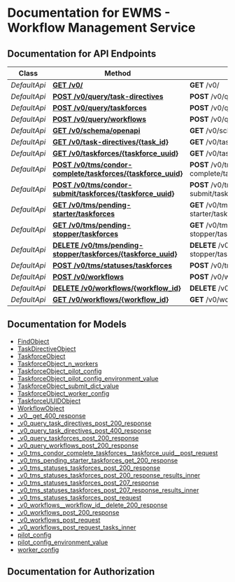 # Documentation for EWMS - Workflow Management Service

<a name="documentation-for-api-endpoints"></a>
## Documentation for API Endpoints


| Class | Method | HTTP request | Description |
|------------ | ------------- | ------------- | -------------|
| *DefaultApi* | [**GET /v0/**](Apis/DefaultApi.md#get-v0) | **GET** /v0/ |  |
*DefaultApi* | [**POST /v0/query/task-directives**](Apis/DefaultApi.md#post-v0-query-task-directives) | **POST** /v0/query/task-directives |  |
*DefaultApi* | [**POST /v0/query/taskforces**](Apis/DefaultApi.md#post-v0-query-taskforces) | **POST** /v0/query/taskforces |  |
*DefaultApi* | [**POST /v0/query/workflows**](Apis/DefaultApi.md#post-v0-query-workflows) | **POST** /v0/query/workflows |  |
*DefaultApi* | [**GET /v0/schema/openapi**](Apis/DefaultApi.md#get-v0-schema-openapi) | **GET** /v0/schema/openapi |  |
*DefaultApi* | [**GET /v0/task-directives/{task_id}**](Apis/DefaultApi.md#get-v0-task-directives-task-id) | **GET** /v0/task-directives/{task_id} |  |
*DefaultApi* | [**GET /v0/taskforces/{taskforce_uuid}**](Apis/DefaultApi.md#get-v0-taskforces-taskforce-uuid) | **GET** /v0/taskforces/{taskforce_uuid} |  |
*DefaultApi* | [**POST /v0/tms/condor-complete/taskforces/{taskforce_uuid}**](Apis/DefaultApi.md#post-v0-tms-condor-complete-taskforces-taskforce-uuid) | **POST** /v0/tms/condor-complete/taskforces/{taskforce_uuid} |  |
*DefaultApi* | [**POST /v0/tms/condor-submit/taskforces/{taskforce_uuid}**](Apis/DefaultApi.md#post-v0-tms-condor-submit-taskforces-taskforce-uuid) | **POST** /v0/tms/condor-submit/taskforces/{taskforce_uuid} |  |
*DefaultApi* | [**GET /v0/tms/pending-starter/taskforces**](Apis/DefaultApi.md#get-v0-tms-pending-starter-taskforces) | **GET** /v0/tms/pending-starter/taskforces |  |
*DefaultApi* | [**GET /v0/tms/pending-stopper/taskforces**](Apis/DefaultApi.md#get-v0-tms-pending-stopper-taskforces) | **GET** /v0/tms/pending-stopper/taskforces |  |
*DefaultApi* | [**DELETE /v0/tms/pending-stopper/taskforces/{taskforce_uuid}**](Apis/DefaultApi.md#delete-v0-tms-pending-stopper-taskforces-taskforce-uuid) | **DELETE** /v0/tms/pending-stopper/taskforces/{taskforce_uuid} |  |
*DefaultApi* | [**POST /v0/tms/statuses/taskforces**](Apis/DefaultApi.md#post-v0-tms-statuses-taskforces) | **POST** /v0/tms/statuses/taskforces |  |
*DefaultApi* | [**POST /v0/workflows**](Apis/DefaultApi.md#post-v0-workflows) | **POST** /v0/workflows |  |
*DefaultApi* | [**DELETE /v0/workflows/{workflow_id}**](Apis/DefaultApi.md#delete-v0-workflows-workflow-id) | **DELETE** /v0/workflows/{workflow_id} |  |
*DefaultApi* | [**GET /v0/workflows/{workflow_id}**](Apis/DefaultApi.md#get-v0-workflows-workflow-id) | **GET** /v0/workflows/{workflow_id} |  |


<a name="documentation-for-models"></a>
## Documentation for Models

 - [FindObject](./Models/FindObject.md)
 - [TaskDirectiveObject](./Models/TaskDirectiveObject.md)
 - [TaskforceObject](./Models/TaskforceObject.md)
 - [TaskforceObject_n_workers](./Models/TaskforceObject_n_workers.md)
 - [TaskforceObject_pilot_config](./Models/TaskforceObject_pilot_config.md)
 - [TaskforceObject_pilot_config_environment_value](./Models/TaskforceObject_pilot_config_environment_value.md)
 - [TaskforceObject_submit_dict_value](./Models/TaskforceObject_submit_dict_value.md)
 - [TaskforceObject_worker_config](./Models/TaskforceObject_worker_config.md)
 - [TaskforceUUIDObject](./Models/TaskforceUUIDObject.md)
 - [WorkflowObject](./Models/WorkflowObject.md)
 - [_v0__get_400_response](./Models/_v0__get_400_response.md)
 - [_v0_query_task_directives_post_200_response](./Models/_v0_query_task_directives_post_200_response.md)
 - [_v0_query_task_directives_post_400_response](./Models/_v0_query_task_directives_post_400_response.md)
 - [_v0_query_taskforces_post_200_response](./Models/_v0_query_taskforces_post_200_response.md)
 - [_v0_query_workflows_post_200_response](./Models/_v0_query_workflows_post_200_response.md)
 - [_v0_tms_condor_complete_taskforces__taskforce_uuid__post_request](./Models/_v0_tms_condor_complete_taskforces__taskforce_uuid__post_request.md)
 - [_v0_tms_pending_starter_taskforces_get_200_response](./Models/_v0_tms_pending_starter_taskforces_get_200_response.md)
 - [_v0_tms_statuses_taskforces_post_200_response](./Models/_v0_tms_statuses_taskforces_post_200_response.md)
 - [_v0_tms_statuses_taskforces_post_200_response_results_inner](./Models/_v0_tms_statuses_taskforces_post_200_response_results_inner.md)
 - [_v0_tms_statuses_taskforces_post_207_response](./Models/_v0_tms_statuses_taskforces_post_207_response.md)
 - [_v0_tms_statuses_taskforces_post_207_response_results_inner](./Models/_v0_tms_statuses_taskforces_post_207_response_results_inner.md)
 - [_v0_tms_statuses_taskforces_post_request](./Models/_v0_tms_statuses_taskforces_post_request.md)
 - [_v0_workflows__workflow_id__delete_200_response](./Models/_v0_workflows__workflow_id__delete_200_response.md)
 - [_v0_workflows_post_200_response](./Models/_v0_workflows_post_200_response.md)
 - [_v0_workflows_post_request](./Models/_v0_workflows_post_request.md)
 - [_v0_workflows_post_request_tasks_inner](./Models/_v0_workflows_post_request_tasks_inner.md)
 - [pilot_config](./Models/pilot_config.md)
 - [pilot_config_environment_value](./Models/pilot_config_environment_value.md)
 - [worker_config](./Models/worker_config.md)


<a name="documentation-for-authorization"></a>
## Documentation for Authorization

